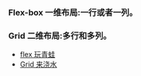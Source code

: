 ### Flex-box 一维布局:一行或者一列。
### Grid 二维布局:多行和多列。
- [flex 玩青蛙](http://flexboxfroggy.com/#zh-cn)
- [Grid 来浇水](https://cssgridgarden.com/#zh-cn)


